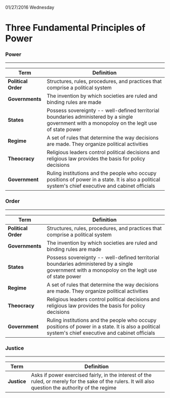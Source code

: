 01/27/2016 Wednesday
# Three Fundamental Principles of Power
### Power
----------
Term | Definition |
---- | ---------- |
**Political Order** | Structures, rules, procedures, and practices that comprise a political system
**Governments** | The invention by which societies are ruled and binding rules are made
**States** | Possess sovereignty -- well-defined territorial boundaries administered by a single government with a monopoloy on the legit use of state power
**Regime** | A set of rules that determine the way decisions are made. They organize political activities
**Theocracy** | Religious leaders control political decisions and religious law provides the basis for policy decisions
**Government** | Ruling institutions and the people who occupy positions of power in a state. It is also a political system's chief executive and cabinet officials

### Order
----------
Term | Definition |
---- | ---------- |
**Political Order** | Structures, rules, procedures, and practices that comprise a political system
**Governments** | The invention by which societies are ruled and binding rules are made
**States** | Possess sovereignty -- well-defined territorial boundaries administered by a single government with a monopoloy on the legit use of state power
**Regime** | A set of rules that determine the way decisions are made. They organize political activities
**Theocracy** | Religious leaders control political decisions and religious law provides the basis for policy decisions
**Government** | Ruling institutions and the people who occupy positions of power in a state. It is also a political system's chief executive and cabinet officials


### Justice
----------
Term | Definition |
---- | ---------- |
**Justice** | Asks if power exercised fairly, in the interest of the ruled, or merely for the sake of the rulers. It will also question the authority of the regime
